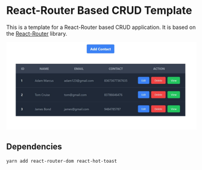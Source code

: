 # React-Router Based CRUD Template

This is a template for a React-Router based CRUD application. It is based on the [React-Router](https://reacttraining.com/react-router/web/guides/quick-start) library.

<div align="center">
<img src="img/crud.jpg" alt="crud.jpg" width="700px">
</div>

## Dependencies

```bash
yarn add react-router-dom react-hot-toast
```